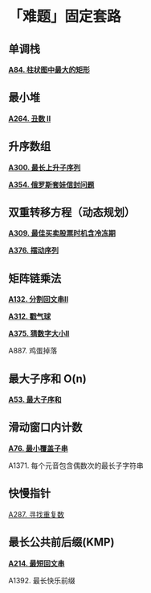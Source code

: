 # 「难题」固定套路

## 单调栈

**[A84. 柱状图中最大的矩形](/array?id=a84-柱状图中最大的矩形)**



## 最小堆

**[A264. 丑数 II](/dp?id=a264-丑数-ii)**





## 升序数组

**[A300. 最长上升子序列](/dp?id=a300-最长上升子序列)**

**[A354. 俄罗斯套娃信封问题](/dp?id=a354-俄罗斯套娃信封问题)**





## 双重转移方程（动态规划）

**[A309. 最佳买卖股票时机含冷冻期](/dp?id=a309-最佳买卖股票时机含冷冻期)**

**[A376. 摆动序列](/dp?id=a376-摆动序列)**




## 矩阵链乘法

**[A132. 分割回文串II](/dp?id=a132-分割回文串-ii)**

**[A312. 戳气球](/dp?id=a312-戳气球)**  

**[A375. 猜数字大小II](/dp?id=a375-猜数字大小-ii)**  

A887. 鸡蛋掉落   



## 最大子序和 O(n)

**[A53. 最大子序和](/array?id=a53-最大子序和)**



## 滑动窗口内计数

**[A76. 最小覆盖子串](/string?id=a76-最小覆盖子串)**

A1371. 每个元音包含偶数次的最长子字符串



## 快慢指针

[A287. 寻找重复数](/binary?id=a287-寻找重复数)  



## 最长公共前后缀(KMP)

**[A214. 最短回文串](/string?id=a214-最短回文串)**

A1392. 最长快乐前缀
